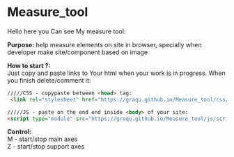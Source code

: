# Measure_tool

Hello here you Can see My measure tool:  

**Purpose:**   help measure elements on site in browser, specially when developer make site/component based on image

**How to start ?:**  
Just copy and paste links to Your html when your work is in progress. When you finish delete/comment it:  

```html
/////CSS - copypaste between <head> tag:
 <link rel="stylesheet" href="https://graqu.github.io/Measure_tool/css/style.css" />

/////JS - paste on the end end inside <body> of your site:
<script type="module" src="https://graqu.github.io/Measure_tool/js/script.js"></script>  
```
**Control:**  
M - start/stop main axes  
Z - start/stop support axes
